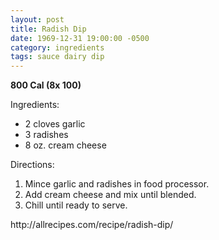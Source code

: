 ```yaml
---
layout: post
title: Radish Dip
date: 1969-12-31 19:00:00 -0500
category: ingredients
tags: sauce dairy dip
---
```

<b>800 Cal (8x 100)</b>
<p>Ingredients:</p><ul>
<li>2 cloves	garlic</li>
<li>3	radishes</li>
<li>8 oz.	cream cheese</li>
</ul>
<p>Directions:</p>
<ol>
<li>Mince garlic and radishes in food processor.</li>
<li>Add cream cheese and mix until blended.</li>
<li>Chill until ready to serve.</li>
</ol>
http://allrecipes.com/recipe/radish-dip/  
